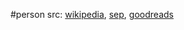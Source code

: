 #person 
src: [wikipedia](https://en.wikipedia.org/wiki/Ren%C3%A9_Descartes), [sep](https://plato.stanford.edu/entries/descartes/), [goodreads](https://www.goodreads.com/author/show/36556.Ren_Descartes) 

